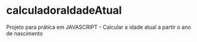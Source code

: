 # calculadoraIdadeAtual
Projeto para prática em JAVASCRIPT - Calcular a idade atual a partir o ano de nascimento
